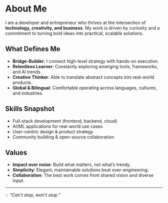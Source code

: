 # About Me

I am a developer and entrepreneur who thrives at the intersection of **technology, creativity, and business**. My work is driven by curiosity and a commitment to turning bold ideas into practical, scalable solutions.

## What Defines Me
- **Bridge-Builder**: I connect high-level strategy with hands-on execution.  
- **Relentless Learner**: Constantly exploring emerging tools, frameworks, and AI trends.  
- **Creative Thinker**: Able to translate abstract concepts into real-world products.  
- **Global & Bilingual**: Comfortable operating across languages, cultures, and industries.

## Skills Snapshot
- Full-stack development (frontend, backend, cloud)  
- AI/ML applications for real-world use cases  
- User-centric design & product strategy  
- Community building & open-source collaboration  

## Values
- **Impact over noise**: Build what matters, not what’s trendy.  
- **Simplicity**: Elegant, maintainable solutions beat over-engineering.  
- **Collaboration**: The best work comes from shared vision and diverse input.  

---

💡 *“Can’t stop, won’t stop.”*
